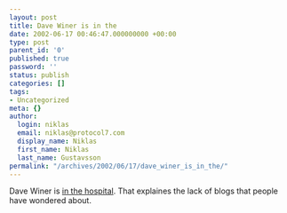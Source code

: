 ```yaml
---
layout: post
title: Dave Winer is in the
date: 2002-06-17 00:46:47.000000000 +00:00
type: post
parent_id: '0'
published: true
password: ''
status: publish
categories: []
tags:
- Uncategorized
meta: {}
author:
  login: niklas
  email: niklas@protocol7.com
  display_name: Niklas
  first_name: Niklas
  last_name: Gustavsson
permalink: "/archives/2002/06/17/dave_winer_is_in_the/"
---
```

Dave Winer is [in the hospital](http://jrobb.userland.com/2002/06/16.html#a2017). That explaines the lack of blogs that people have wondered about.

